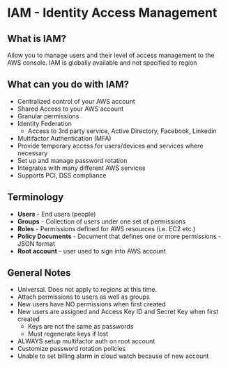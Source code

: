 # IAM - Identity Access Management

## What is IAM?

Allow you to manage users and their level of access management to the AWS console. IAM is globally available and not specified to region

## What can you do with IAM?

- Centralized control of your AWS account
- Shared Access to your AWS account
- Granular permissions
- Identity Federation
    - Access to 3rd party service, Active Directory, Facebook, Linkedin
- Multifactor Authentication (MFA)
- Provide temporary access for users/devices and services where necessary
- Set up and manage password rotation
- Integrates with many different AWS services
- Supports PCI, DSS compliance

## Terminology

- **Users** - End users (people)
- **Groups** - Collection of users under one set of permissions
- **Roles** - Permissions defined for AWS resources (i.e. EC2 etc.)
- **Policy Documents** - Document that defines one or more permissions - JSON format
- **Root account** - user used to sign into AWS account

## General Notes

- Universal. Does not apply to regions at this time.
- Attach permissions to users as well as groups
- New users have NO permissions when first created
- New users are assigned and Access Key ID and Secret Key when first created
    - Keys are not the same as passwords
    - Must regenerate keys if lost
- ALWAYS setup multifactor auth on root account
- Customize password rotation policies
- Unable to set billing alarm in cloud watch because of new account
